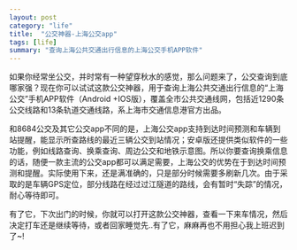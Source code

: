 ```yaml
---
layout: post
category: "life"
title:  "公交神器-上海公交app"
tags: [life]
summary: "查询上海公共交通出行信息的上海公交手机APP软件"
---
```

   如果你经常坐公交，并时常有一种望穿秋水的感觉，那么问题来了，公交查询到底哪家强？现在你可以试试这款公交神器，用于查询上海公共交通出行信息的“上海公交”手机APP软件（Android +IOS版），覆盖全市公共交通线网，包括近1290条公交线路和13条轨道交通线路，系上海市交通信息港官方出品。
  
  和8684公交及其它公交app不同的是，上海公交app支持到达时间预测和车辆到站提醒，能显示所查路线的最近三辆公交到站情况；安卓版还提供类似软件的一些功能，例如线路查询、换乘查询、周边公交和地铁示意图。所以你要查询换乘信息的话，随便一款主流的公交app都可以满足需要，上海公交的优势在于到达时间预测和提醒。实际使用下来，还是满准确的，只是部分时候需要多刷新几次。由于采取的是车辆GPS定位，部分线路在经过过江隧道的路线，会有暂时“失踪”的情况，耐心等待即可。
  
  有了它，下次出门的时候，你就可以打开这款公交神器，查看一下来车情况，然后决定打车还是继续等待，或者回家睡觉先..有了它，麻麻再也不用担心我上班迟到了~!
  
